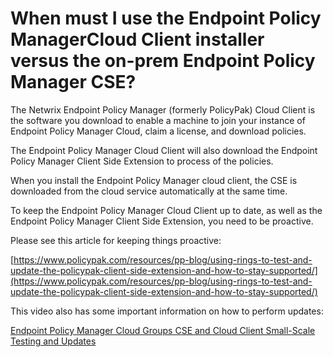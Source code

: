 # When must I use the Endpoint Policy ManagerCloud Client installer versus the on-prem Endpoint Policy Manager CSE?

The Netwrix Endpoint Policy Manager (formerly PolicyPak) Cloud Client is the software you download
to enable a machine to join your instance of Endpoint Policy Manager Cloud, claim a license, and
download policies.

The Endpoint Policy Manager Cloud Client will also download the Endpoint Policy Manager Client Side
Extension to process of the policies.

When you install the Endpoint Policy Manager cloud client, the CSE is downloaded from the cloud
service automatically at the same time.

To keep the Endpoint Policy Manager Cloud Client up to date, as well as the Endpoint Policy Manager
Client Side Extension, you need to be proactive.

Please see this article for keeping things proactive:

[https://www.policypak.com/resources/pp-blog/using-rings-to-test-and-update-the-policypak-client-side-extension-and-how-to-stay-supported/](https://www.policypak.com/resources/pp-blog/using-rings-to-test-and-update-the-policypak-client-side-extension-and-how-to-stay-supported/)

This video also has some important information on how to perform updates:

[Endpoint Policy Manager Cloud Groups CSE and Cloud Client Small-Scale Testing and Updates](../../video/cloud/groups.md)
